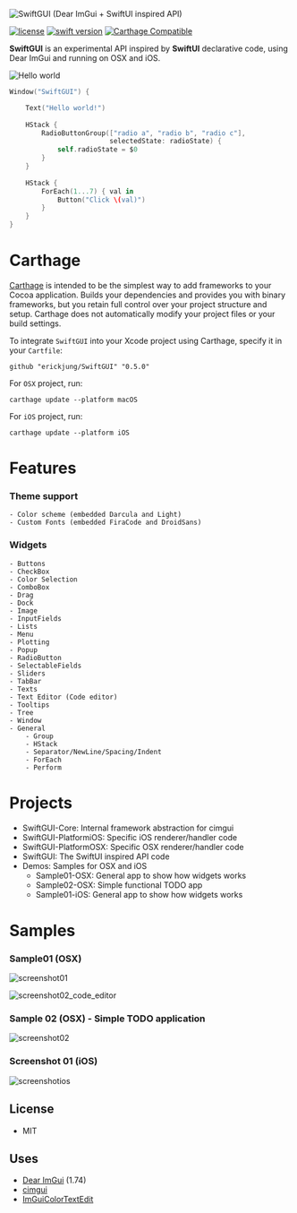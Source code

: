 ![SwiftGUI (Dear ImGui + SwiftUI inspired API)](https://raw.githubusercontent.com/erickjung/SwiftGUI/master/swiftgui.png)

[![license](https://img.shields.io/badge/license-MIT-brightgreen.svg)](LICENSE)
[![swift version](https://img.shields.io/badge/swift-5.0+-brightgreen.svg)](https://swift.org/download)
[![Carthage Compatible](https://img.shields.io/badge/Carthage-compatible-4BC51D.svg?style=flat)](https://github.com/Carthage/Carthage)

<b>SwiftGUI</b> is an experimental API inspired by <b>SwiftUI</b> declarative code, using Dear ImGui and running on OSX and iOS.


![Hello world](Docs/hellow_world.jpg)

```swift
Window("SwiftGUI") {

    Text("Hello world!")
    
    HStack {
        RadioButtonGroup(["radio a", "radio b", "radio c"],
                         selectedState: radioState) {
            self.radioState = $0
        }
    }
    
    HStack {
        ForEach(1...7) { val in
            Button("Click \(val)")
        }
    }
}
```

# Carthage

[Carthage](https://github.com/Carthage/Carthage) is intended to be the simplest way to add frameworks to your Cocoa application. Builds your dependencies and provides you with binary frameworks, but you retain full control over your project structure and setup. Carthage does not automatically modify your project files or your build settings.

To integrate `SwiftGUI` into your Xcode project using Carthage, specify it in your `Cartfile`:

```ogdl
github "erickjung/SwiftGUI" "0.5.0"
```

For `OSX` project, run:

```ogdl
carthage update --platform macOS
```

For `iOS` project, run:

```ogdl
carthage update --platform iOS
```


# Features

### Theme support
    - Color scheme (embedded Darcula and Light)
    - Custom Fonts (embedded FiraCode and DroidSans)

### Widgets
    - Buttons
    - CheckBox
    - Color Selection
    - ComboBox
    - Drag
    - Dock
    - Image
    - InputFields
    - Lists
    - Menu
    - Plotting
    - Popup
    - RadioButton
    - SelectableFields
    - Sliders
    - TabBar
    - Texts
    - Text Editor (Code editor)
    - Tooltips
    - Tree
    - Window
    - General 
        - Group
        - HStack
        - Separator/NewLine/Spacing/Indent
        - ForEach
        - Perform


# Projects

* SwiftGUI-Core: Internal framework abstraction for cimgui
* SwiftGUI-PlatformiOS: Specific iOS renderer/handler code
* SwiftGUI-PlatformOSX: Specific OSX renderer/handler code
* SwiftGUI: The SwiftUI inspired API code
* Demos: Samples for OSX and iOS
    * Sample01-OSX: General app to show how widgets works
    * Sample02-OSX: Simple functional TODO app
    * Sample01-iOS: General app to show how widgets works


# Samples

### Sample01 (OSX)

![screenshot01](Docs/sample01-osx.gif)

![screenshot02_code_editor](Docs/sample02-osx_code_editor.png)

### Sample 02 (OSX) - Simple TODO application

![screenshot02](Docs/sample02-osx.gif)

### Screenshot 01 (iOS)

![screenshotios](Docs/sample01-ios.jpg)

## License

 * MIT

## Uses 

* [Dear ImGui](https://github.com/ocornut/imgui) (1.74)
* [cimgui](https://github.com/cimgui/cimgui)
* [ImGuiColorTextEdit](https://github.com/BalazsJako/ImGuiColorTextEdit)


